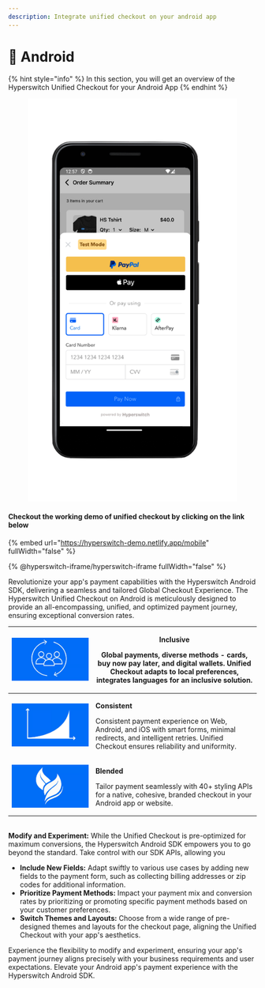 ```yaml
---
description: Integrate unified checkout on your android app
---
```


# 📱 Android

{% hint style="info" %}
In this section, you will get an overview of the Hyperswitch Unified Checkout for your Android App
{% endhint %}

<figure><img src="../../../.gitbook/assets/image (82).png" alt="" width="429"><figcaption></figcaption></figure>

#### &#x20;       Checkout the working demo of unified checkout by clicking on the link below

{% embed url="https://hyperswitch-demo.netlify.app/mobile" fullWidth="false" %}

{% @hyperswitch-iframe/hyperswitch-iframe fullWidth="false" %}

Revolutionize your app's payment capabilities with the Hyperswitch Android SDK, delivering a seamless and tailored Global Checkout Experience. The Hyperswitch Unified Checkout on Android is meticulously designed to provide an all-encompassing, unified, and optimized payment journey, ensuring exceptional conversion rates.



| <img src="../../../.gitbook/assets/image (94).png" alt="" data-size="original"> | <p><strong>Inclusive</strong></p><p>Global payments, diverse methods - cards, buy now pay later, and digital wallets. Unified Checkout adapts to local preferences, integrates languages for an inclusive solution.</p> |
| ------------------------------------------------------------------------------- | ----------------------------------------------------------------------------------------------------------------------------------------------------------------------------------------------------------------------- |
| <img src="../../../.gitbook/assets/image (95).png" alt="" data-size="original"> | <p><strong>Consistent</strong></p><p>Consistent payment experience on Web, Android, and iOS with smart forms, minimal redirects, and intelligent retries. Unified Checkout ensures reliability and uniformity.</p>      |
| <img src="../../../.gitbook/assets/image (96).png" alt="" data-size="original"> | <p><strong>Blended</strong></p><p>Tailor payment seamlessly with 40+ styling APIs for a native, cohesive, branded checkout in your Android app or website.</p>                                                          |

\
**Modify and Experiment:** While the Unified Checkout is pre-optimized for maximum conversions, the Hyperswitch Android SDK empowers you to go beyond the standard. Take control with our SDK APIs, allowing you&#x20;

* **Include New Fields:** Adapt swiftly to various use cases by adding new fields to the payment form, such as collecting billing addresses or zip codes for additional information.
* **Prioritize Payment Methods:** Impact your payment mix and conversion rates by prioritizing or promoting specific payment methods based on your customer preferences.
* **Switch Themes and Layouts:** Choose from a wide range of pre-designed themes and layouts for the checkout page, aligning the Unified Checkout with your app's aesthetics.

Experience the flexibility to modify and experiment, ensuring your app's payment journey aligns precisely with your business requirements and user expectations. Elevate your Android app's payment experience with the Hyperswitch Android SDK.
